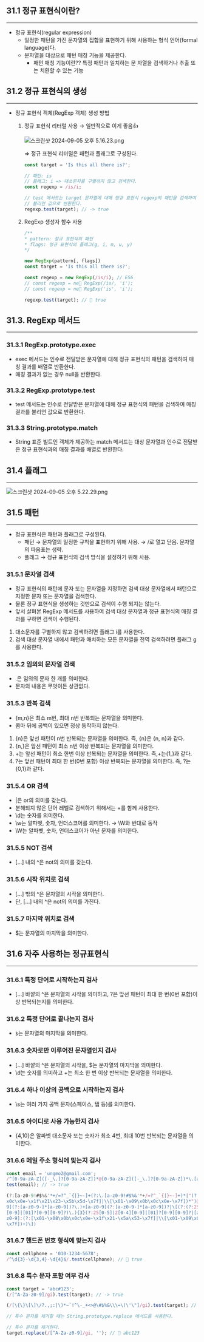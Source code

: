 ## 31.1 정규 표현식이란?

---

- 정규 표현식(regular expression)
    - 일정한 패턴을 가진 문자열의 집합을 표현하기 위해 사용하는 형식 언어(formal language)다.
    - 문자열을 대상으로 패턴 매칭 기능을 제공한다.
        - 패턴 매칭 기능이란??
        특정 패턴과 일치하는 문 자열을 검색하거나 추출 또는 치환할 수 있는 기능

## 31.2 정규 표현식의 생성

---

- 정규 표현식 객체(RegExp 객체) 생성 방법
    1. 정규 표현식 리터럴 사용 → 일반적으로 이게 좋음👍
        
        ![스크린샷 2024-09-05 오후 5.16.23.png](https://prod-files-secure.s3.us-west-2.amazonaws.com/f5df682a-74e3-4369-9892-f9b16406d42d/97f6111f-bac5-40a8-9888-f7bf5d03ec9b/%E1%84%89%E1%85%B3%E1%84%8F%E1%85%B3%E1%84%85%E1%85%B5%E1%86%AB%E1%84%89%E1%85%A3%E1%86%BA_2024-09-05_%E1%84%8B%E1%85%A9%E1%84%92%E1%85%AE_5.16.23.png)
        
        ⇒ 정규 표현식 리터럴은 패턴과 플래그로 구성된다.
        
        ```jsx
        const target = 'Is this all there is?';
        
        // 패턴: is
        // 플래그: i => 대소문자를 구별하지 않고 검색한다. 
        const regexp = /is/i;
        
        // test 메서드는 target 문자열에 대해 정규 표현식 regexp의 패턴을 검색하여 매칭 결과를 
        // 불리언 값으로 반환한다.
        regexp.test(target); // -> true
        ```
        
    2. RegExp 생성자 함수 사용
        
        ```jsx
        /**
        * pattern: 정규 표현식의 패턴
        * flags: 정규 표현식의 플래그(g, i, m, u, y) 
        */
        
        new RegExp(pattern[, flags])
        const target = 'Is this all there is?';
        
        const regexp = new RegExp(/is/i); // ES6 
        // const regexp = ne􏰀 RegExp(/is/, 'i'); 
        // const regexp = ne􏰀 RegExp('is', 'i');
        
        regexp.test(target); // 􏰂 true
        ```
        

## 31.3. RegExp 메서드

---

### **31.3.1 RegExp**.**prototype**.**exec**

- exec 메서드는 인수로 전달받은 문자열에 대해 정규 표현식의 패턴을 검색하여 매칭 결과를 배열로 반환한다.
- 매칭 결과가 없는 경우 null을 반환한다.

### **31.3.2 RegExp**.**prototype**.**test**

- test 메서드는 인수로 전달받은 문자열에 대해 정규 표현식의 패턴을 검색하여 매칭 결과를 불리언 값으로 반환한다.

### **31.3.3 String**.**prototype**.**match**

- String 표준 빌트인 객체가 제공하는 match 메서드는 대상 문자열과 인수로 전달받은 정규 표현식과의 매칭 결과를 배열로 반환한다.

## 31.4 플래그

---

![스크린샷 2024-09-05 오후 5.22.29.png](https://prod-files-secure.s3.us-west-2.amazonaws.com/f5df682a-74e3-4369-9892-f9b16406d42d/0c8d1cda-191a-46f7-8cb1-9a49074700a3/%E1%84%89%E1%85%B3%E1%84%8F%E1%85%B3%E1%84%85%E1%85%B5%E1%86%AB%E1%84%89%E1%85%A3%E1%86%BA_2024-09-05_%E1%84%8B%E1%85%A9%E1%84%92%E1%85%AE_5.22.29.png)

## 31.5 패턴

---

- 정규 표현식은 패턴과 플래그로 구성된다.
    - 패턴 → 문자열의 일정한 규칙을 표현하기 위해 사용.
            → /로 열고 닫음. 문자열의 따옴표는 생략.
    - 플래그 → 정규 표현식의 검색 방식을 설정하기 위해 사용.

### 31.5.1 문자열 검색

- 정규 표현식의 패턴에 문자 또는 문자열을 지정하면 검색 대상 문자열에서 패턴으로 지정한 문자 또는 문자열을 검색한다.
- 물론 정규 표현식을 생성하는 것만으로 검색이 수행 되지는 않는다.
- 앞서 살펴본 RegExp 메서드를 사용하여 검색 대상 문자열과 정규 표현식의 매칭 결과를 구하면 검색이 수행된다.

1. 대소문자를 구별하지 않고 검색하려면 플래그 i를 사용한다.
2. 검색 대상 문자열 내에서 패턴과 매치하는 모든 문자열을 전역 검색하려면 플래그 g를 사용한다.

### **31.5.2** 임의의 문자열 검색

- .은 임의의 문자 한 개를 의미한다.
- 문자의 내용은 무엇이든 상관없다.

### **31.5.3** 반복 검색

- {m,n}은 최소 m번, 최대 n번 반복되는 문자열을 의미한다.
- 콤마 뒤에 공백이 있으면 정상 동작하지 않는다.

1. {n}은 앞선 패턴이 n번 반복되는 문자열을 의미한다. 즉, {n}은 {n, n}과 같다.
2. {n,}은 앞선 패턴이 최소 n번 이상 반복되는 문자열을 의미한다.
3. +는 앞선 패턴이 최소 한번 이상 반복되는 문자열을 의미한다. 즉,+는{1,}과 같다.
4. ?는 앞선 패턴이 최대 한 번(0번 포함) 이상 반복되는 문자열을 의미한다. 즉, ?는 {0,1}과 같다.

### **31.5.4** OR 검색

- |은 or의 의미를 갖는다.
- 분해되지 않은 단어 레벨로 검색하기 위해서는 +를 함께 사용한다.
- \d는 숫자를 의미한다.
- \w는 알파벳, 숫자, 언더스코어를 의미한다. → \W와 반대로 동작
- \W는 알파벳, 숫자, 언더스코어가 아닌 문자를 의미한다.

### **31.5.5** NOT 검색

- [...] 내의 ^은 not의 의미를 갖는다.

### **31.5.6** 시작 위치로 검색

- [...] 밖의 ^은 문자열의 시작을 의미한다.
- 단, [...] 내의 ^은 not의 의미를 가진다.

### **31.5.7** 마지막 위치로 검색

- $는 문자열의 마지막을 의미한다.

## 31.6 자주 사용하는 정규표현식

---

### **31.6.1** 특정 단어로 시작하는지 검사

- [...] 바깥의 ^은 문자열의 시작을 의미하고, ?은 앞선 패턴이 최대 한 번(0번 포함)이상 반복되는지를 의미한다.

### **31.6.2** 특정 단어로 끝나는지 검사

- `$`는 문자열의 마지막을 의미한다.

### **31.6.3** 숫자로만 이루어진 문자열인지 검사

- [...] 바깥의 ^은 문자열의 시작을, $는 문자열의 마지막을 의미한다.
- \d는 숫자를 의미하고 +는 최소 한 번 이상 반복되는 문자열을 의미한다.

### **31.6.4** 하나 이상의 공백으로 시작하는지 검사

- \s는 여러 가지 공백 문자(스페이스, 탭 등)를 의미한다.

### **31.6.5** 아이디로 사용 가능한지 검사

- {4,10}은 알파벳 대소문자 또는 숫자가 최소 4번, 최대 10번 반복되는 문자열을 의미한다.

### **31.6.6** 메일 주소 형식에 맞는지 검사

```jsx
const email = 'ungmo2@gmail.com';
/^[0-9a-zA-Z]([-_\.]?[0-9a-zA-Z])*@[0-9a-zA-Z]([-_\.]?[0-9a-zA-Z])*\.[a-zA-Z]{2,3}$/. 
test(email); // -> true

(?:[a-z0-9!#$%&'*+/=?^_`{|}~-]+(?:\.[a-z0-9!#$%&'*+/=?^_`{|}~-]+)*|"(?:[\x01-\x08\x0b\ 
x0c\x0e-\x1f\x21\x23-\x5b\x5d-\x7f]|\\[\x01-\x09\x0b\x0c\x0e-\x7f])*")@(?:(?:[a-z0- 
9](?:[a-z0-9-]*[a-z0-9])?\.)+[a-z0-9](?:[a-z0-9-]*[a-z0-9])?|\[(?:(?:25[0-5]|2[0-4] 
[0-9]|[01]?[0-9][0-9]?)\.){3}(?:25[0-5]|2[0-4][0-9]|[01]?[0-9][0-9]?|[a-z0-9-]*[a- 
z0-9]:(?:[\x01-\x08\x0b\x0c\x0e-\x1f\x21-\x5a\x53-\x7f]|\\[\x01-\x09\x0b\x0c\x0e- 
\x7f])+)\])
```

### **31.6.7** 핸드폰 번호 형식에 맞는지 검사

```jsx
const cellphone = '010-1234-5678'; 
/^\d{3}-\d{3,4}-\d{4}$/.test(cellphone); // 􏰂 true
```

### **31.6.8** 특수 문자 포함 여부 검사

```jsx
const target = 'abc#123'; 
(/[^A-Za-z0-9]/gi).test(target); // -> true

(/[\{\}\[\]\/?.,;:|\)*~`!^\-_+<>@\#$%&\\\=\(\'\"]/gi).test(target); // -> true
```

```jsx
// 특수 문자를 제거할 때는 String.prototype.replace 메서드를 사용한다.

// 특수 문자를 제거한다. 
target.replace(/[^A-Za-z0-9]/gi, ''); // 􏰂 abc123
```